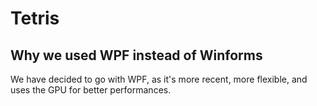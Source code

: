 ﻿# Tetris
## Why we used WPF instead of Winforms
We have decided to go with WPF, as it's more recent, 
more flexible, and uses the GPU for better performances.

